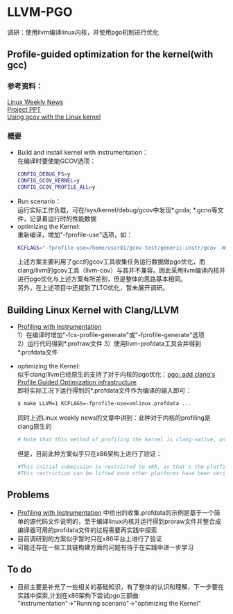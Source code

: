 # LLVM-PGO
调研：使用llvm编译linux内核，并使用pgo机制进行优化
## Profile-guided optimization for the kernel(with gcc)  
### 参考资料：  
[Linux Weekly News](https://lwn.net/Articles/830300/)  
[Project PPT](https://lpc.events/event/7/contributions/771/attachments/630/1193/Exploring_Profile_Guided_Optimization_of_the_Linux_Kernel.pdf)  
[Using gcov with the Linux kernel](https://www.kernel.org/doc/html/v5.8/dev-tools/gcov.html)
### 概要
* Build and install kernel with instrumentation：  
  在编译时要使能GCOV选项：
  ```bash
  CONFIG_DEBUG_FS=y
  CONFIG_GCOV_KERNEL=y
  CONFIG_GCOV_PROFILE_ALL=y
  ```
* Run scenario：  
  运行实际工作负载，可在/sys/kernel/debug/gcov中发现*.gcda; *.gcno等文件，记录着运行时的性能数据  
* optimizing the Kernel:  
  重新编译，增加"-fprofile-use"选项，如：
  ```bash
  KCFLAGS="-fprofile-use=/home/user81/gcov-test/generic-instr/gcov -Wno-coverage-mismatch -Wno-error=coverage-mismatch"
  ```
  上述方案主要利用了gcc的gcov工具收集任务运行数据做pgo优化，而clang/llvm的gcov工具（llvm-cov）与其并不兼容。因此采用llvm编译内核并进行pgo优化与上述方案有所差别，但是整体的思路基本相同。  
  另外，在上述项目中还提到了LTO优化，暂未展开调研。

## Building Linux Kernel with Clang/LLVM  
* [Profiling with Instrumentation](https://clang.llvm.org/docs/UsersManual.html#profiling-with-instrumentation)  
  1）在编译时增加"-fcs-profile-generate"或"-fprofile-generate"选项  
  2）运行代码得到*.profraw文件
  3）使用llvm-profdata工具合并得到*.profdata文件

* optimizing the Kernel:  
  似乎clang/llvm已经原生的支持了对于内核的pgo优化：[pgo: add clang's Profile Guided Optimization infrastructure](https://lwn.net/ml/linux-kernel/20210407211704.367039-1-morbo@google.com/)    
  即将实际工况下运行得到的*.profdata文件作为编译的输入即可：  
  ```bash
  $ make LLVM=1 KCFLAGS=-fprofile-use=vmlinux.profdata ...
  ```
  同时上述Linux weekly news的文章中讲到：此种对于内核的profiling是clang原生的   
  ```bash
  # Note that this method of profiling the kernel is clang-native, unlike the clang support in kernel/gcov.
  ```  
  但是，目前此种方案似乎只在x86架构上进行了验证：  
  ```bash
  #This initial submission is restricted to x86, as that's the platform we know works. 
  #This restriction can be lifted once other platforms have been verified to work with PGO.
  ```
## Problems  
* [Profiling with Instrumentation](https://clang.llvm.org/docs/UsersManual.html#profiling-with-instrumentation) 中给出的收集.profdata的示例是基于一个简单的源代码文件说明的，至于编译linux内核并运行得到proraw文件并整合成编译器可用的profdata文件的过程需要再实践中探索  
* 目前调研到的方案似乎暂时只在x86平台上进行了验证  
* 可能还存在一些工具链构建方面的问题有待于在实践中进一步学习
## To do 
* 目前主要是补充了一些相关的基础知识，有了整体的认识和理解，下一步要在实践中探索,计划在x86架构下尝试pgo三部曲:  
"instrumentation"->"Running scenario"->"optimizing the Kernel"  

  
  
  



